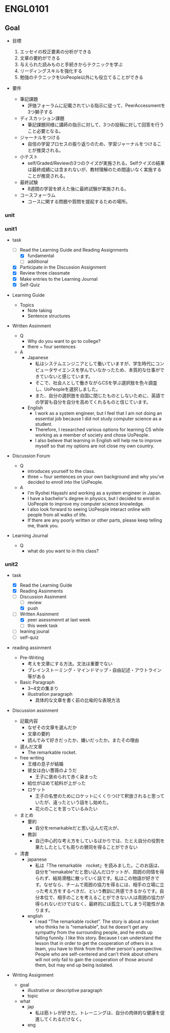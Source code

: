# ENGL0101

## Goal

- 目標
  1. エッセイの校正要素の分析ができる
  2. 文章の要約ができる
  3. 与えられた読みものと手続きからテクニックを学ぶ
  4. リーディングスキルを強化する
  5. 勉強のテクニックをUoPeople以外にも役立てることができる

- 要件
  - 筆記課題
    - 評価フォーラムに記載されている指示に従って、PeerAccessmentを3つ獅子する
  - ディスカッション課題
    - 筆記課題同様に講師の指示に対して、3つの投稿に対して回答を行うこと必要となる。
  - ジャーナルをつける
    - 自信の学習プロセスの振り返りのため、学習ジャーナルをつけることが推奨される。
  - 小テスト
    - self/Graded/Reviewの3つのクイズが実施される。Selfクイズの結果は最終成績には含まれないが、教材理解のため間違いなく実施することが推奨される。
  - 最終試験
    - 8週間の学習を終えた後に最終試験が実施される。
  - コースフォーラム
    - コースに関する問題や質問を提起するための場所。

### unit

### unit1

- task
  - [ ] Read the Learning Guide and Reading Assignments
    - [x] fundamental
    - [ ] additional
  - [x] Participate in the Discussion Assignment
  - [x] Review three classmate
  - [x] Make entries to the Learning Journal
  - [x] Self-Quiz

- Learning Guide
  - Topics
    - Note taking
    - Sentence structures

- Written Assinment
  - Q
    - Why do you want to go to college?
    - there ~ four sentences
  - A
    - Japanese
      - 私はシステムエンジニアとして働いていますが、学生時代にコンピュータサイエンスを学んでいなかったため、本質的な仕事ができていないと感じています。
      - そこで、社会人として働きながらCSを学ぶ選択肢を色々調査し、UoPeopleを選択しました。
      - また、自分の選択肢を自国に閉じたものとしないために、英語での学習も自分を自分を高めてくれるものと信じています。
    - English
      - I work as a system engineer, but I feel that I am not doing an essential job because I did not study computer science as a student.
      - Therefore, I researched various options for learning CS while working as a member of society and chose UoPeople.
      - I also believe that learning in English will help me to improve myself so that my options are not  close my own country.

- Discussion Forum
  - Q
    - introduces yourself to the class.
    - three ~ four sentences on your own background and why you've decided to enroll into the UoPeople.
  - A
    - I'm Ryohei Hayashi and working as a system engineer in Japan.
    - I have a bachelor's degree in physics, but I decided to enroll in UoPeople to improve my computer science knowledge.
    - I also look forward to seeing UoPeople interact online with people from all walks of life.
    - If there are any poorly written or other parts, please keep telling me, thank you.

- Learning Journal
  - Q
    - what do you want to in this class?



### unit2

- task
  - [x] Read the Learning Guide
  - [x] Reading Assinments
  - [ ] Discussion Assinment
    - [ ] review
    - [x] push
  - [ ] Written Assinment
    - [x] peer asessmennt at last week
    - [ ] this week task
  - [ ] leaning jounal
  - [ ] self-quiz

- reading assinment
  - Pre-Writing
    - 考えを文章にする方法。文法は重要でない
    - ブレインストーミング・マインドマップ・自由記述・アウトライン等がある
  - Basic Paragraph
    - 3~4文の集まり
    - illustration paragraph
      - 具体的な文章を書く前の比喩的な表現方法

- Discussion assinment
  - 記載内容
    - なぜその文章を選んだか
    - 文章の要約
    - 読んでみて好きだったか、嫌いだったか。またその理由
  - 選んだ文章
    - The remarkable rocket.
  - free writing
    - 王様の息子が結婚
    - 彼女は白い薔薇のようだ
      - 王子に褒められて赤く染まった
    - 給仕がほめて給料が上がった
    - ロケット
      - 王子の名誉のためにロケットにくくりつけて釈放されると思っていたが、違ったという話をし始めた。
      - 花火のことを言っているみたい
  - まとめ
    - 要約
      - 自分をremarkableだと思い込んだ花火が、
    - 教訓
      - 自己中心的な考え方をしているばかりでは、たとえ自分の役割を果たしたとしても周りの賛同を得ることができない
  - 清書
    - japanese
      - 私は「The remarkable　rocket」を読みました。このお話は、自分を"remakable"だと思い込んだロケットが、周囲の同情を得られず、結局滑稽に散っていく話です。私はこの物語が好きです。なぜなら、チームで周囲の協力を得るには、相手の立場に立った考え方をするべきだ、という教訓に共感できるからです。自分本位で、相手のことを考えることができない人は周囲の協力が得られないだけではなく、最終的には孤立してしまう可能性があります。
    - english
      - I read "The remarkable rocket”. The story is about a rocket who thinks he is "remarkable", but he doesn't get any sympathy from the surrounding people, and he ends up falling funnily. I like this story. Because I can understand the lesson that in order to get the cooperation of others in a team, you have to think from the other person's perspective. People who are self-centered and can't think about others will not only fail to gain the cooperation of those around them, but may end up being isolated.

- Writing Assignment
  - goal
    - illustrative or descriptive paragraph
    - topic
  - what
    - jap
      - 私は筋トレが好きだ。トレーニングは、自分の肉体的な健康を促進してくれるだけなく。
    - eng